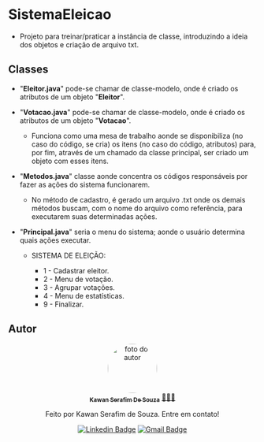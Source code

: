 # SistemaEleicao
- Projeto para treinar/praticar a instância de classe, introduzindo a ideia dos objetos e criação de arquivo txt.

## Classes

- "**Eleitor.java**" pode-se chamar de classe-modelo, onde é criado os atributos de um objeto "**Eleitor**".
- "**Votacao.java**" pode-se chamar de classe-modelo, onde é criado os atributos de um objeto "**Votacao**".

  - Funciona como uma mesa de trabalho aonde se disponibiliza (no caso do código, se cria) os itens (no caso do código, atributos) para, por fim, através de um chamado da classe principal, ser criado um objeto com esses itens.

- "**Metodos.java**" classe aonde concentra os códigos responsáveis por fazer as ações do sistema funcionarem.

  - No método de cadastro, é gerado um arquivo .txt onde os demais métodos buscam, com o nome do arquivo como referência, para executarem suas determinadas ações.

- "**Principal.java**" seria o menu do sistema; aonde o usuário determina quais ações executar.

  - SISTEMA DE ELEIÇÃO:
           		
    -  1 - Cadastrar eleitor.			
    -  2 - Menu de votação.
    -  3 - Agrupar votações.	
    -  4 - Menu de estatísticas.   
    -  9 - Finalizar. 		   		              

## Autor

<div align="center">
<a href="https://www.linkedin.com/in/kawan-serafim-de-souza">
<img style="border-radius: 50%;" src="https://media.licdn.com/dms/image/D4D03AQExDDj-gmZ1dg/profile-displayphoto-shrink_200_200/0/1699143746645?e=1705536000&v=beta&t=hNPXLy1IAQe8nFmZfjzJLVikQl1T4Av3fn2WfSX_ljU" width="100px;" alt="foto do autor"/>
 <br />
 <sub><b>Kawan Serafim De Souza</b></sub></a> <a href="https://www.linkedin.com/in/kawan-serafim-de-souza" title="Linkedin"> 🧑🏾‍💻</a>

Feito por Kawan Serafim de Souza. Entre em contato!

[![Linkedin Badge](https://img.shields.io/badge/-Kawan_Serafim_De_Souza-blue?style=flat-square&logo=Linkedin&logoColor=white&link=https://www.linkedin.com/in/kawan-serafim-de-souza)](https://www.linkedin.com/in/kawan-serafim-de-souza)
[![Gmail Badge](https://img.shields.io/badge/-kawanserafim.souza.ofc@gmail.com-c14438?style=flat-square&logo=Gmail&logoColor=white&link=mailto:thiagoantenor31.com)](mailto:kawanserafim.souza.ofc.com)
</div>
